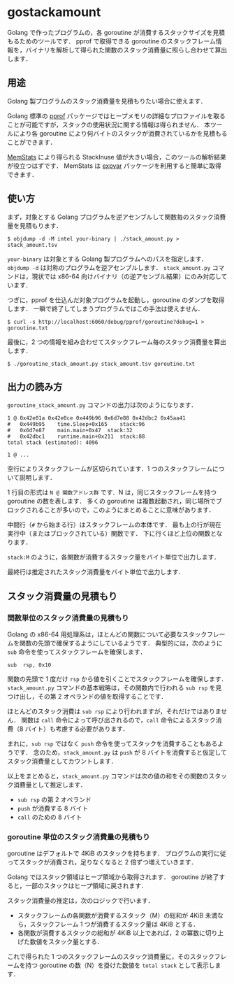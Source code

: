 # gostackamount

Golang で作ったプログラムの，各 goroutine が消費するスタックサイズを見積もるためのツールです．
pprof で取得できる goroutine のスタックフレーム情報を，バイナリを解析して得られた関数のスタック消費量に照らし合わせて算出します．

## 用途

Golang 製プログラムのスタック消費量を見積もりたい場合に使えます．

Golang 標準の [pprof](https://golang.org/pkg/net/http/pprof/) パッケージではヒープメモリの詳細なプロファイルを取ることが可能ですが，スタックの使用状況に関する情報は得られません．
本ツールにより各 goroutine により何バイトのスタックが消費されているかを見積もることができます．

[MemStats](https://golang.org/pkg/runtime/#MemStats) により得られる StackInuse 値が大きい場合，このツールの解析結果が役立つはずです．
MemStats は [expvar](https://golang.org/pkg/expvar/) パッケージを利用すると簡単に取得できます．

## 使い方

まず，対象とする Golang プログラムを逆アセンブルして関数毎のスタック消費量を見積もります．

    $ objdump -d -M intel your-binary | ./stack_amount.py > stack_amount.tsv

`your-binary` は対象とする Golang 製プログラムへのパスを指定します．`objdump -d` は対称のプログラムを逆アセンブルします．
`stack_amount.py` コマンドは，現状では x86-64 向けバイナリ（の逆アセンブル結果）にのみ対応しています．

つぎに，pprof を仕込んだ対象プログラムを起動し，goroutine のダンプを取得します．
一瞬で終了してしまうプログラムではこの手法は使えません．

    $ curl -s http://localhost:6060/debug/pprof/goroutine?debug=1 > goroutine.txt

最後に，2 つの情報を組み合わせてスタックフレーム毎のスタック消費量を算出します．

    $ ./goroutine_stack_amount.py stack_amount.tsv goroutine.txt

## 出力の読み方

`goroutine_stack_amount.py` コマンドの出力は次のようになります．

    1 @ 0x42e01a 0x42e0ce 0x449b96 0x6d7e88 0x42dbc2 0x45aa41
    #	0x449b95	time.Sleep+0x165	stack:96
    #	0x6d7e87	main.main+0x47	stack:32
    #	0x42dbc1	runtime.main+0x211	stack:88
    total stack (estimated): 4096

    1 @ ...

空行によりスタックフレームが区切られています．1 つのスタックフレームについて説明します．

1 行目の形式は `N @ 関数アドレス群` です．N は，同じスタックフレームを持つ goroutine の数を表します．
多くの goroutine は複数起動され，同じ場所でブロックされることが多いので，このようにまとめることに意味があります．

中間行（`#` から始まる行）はスタックフレームの本体です．
最も上の行が現在実行中（またはブロックされている）関数です．
下に行くほど上位の関数となります．

`stack:M` のように，各関数が消費するスタック量をバイト単位で出力します．

最終行は推定されたスタック消費量をバイト単位で出力します．

## スタック消費量の見積もり

### 関数単位のスタック消費量の見積もり

Golang の x86-64 用処理系は，ほとんどの関数について必要なスタックフレームを関数の先頭で確保するようにしているようです．
典型的には，次のように `sub` 命令を使ってスタックフレームを確保します．

    sub  rsp, 0x10

関数の先頭で 1 度だけ `rsp` から値を引くことでスタックフレームを確保します．
`stack_amount.py` コマンドの基本戦略は，その関数内で行われる `sub rsp` を見つけ出し，その第 2 オペランドの値を取得することです．

ほとんどのスタック消費は `sub rsp` により行われますが，それだけではありません．
関数は `call` 命令によって呼び出されるので，`call` 命令によるスタック消費（8 バイト）も考慮する必要があります．

まれに，`sub rsp` ではなく `push` 命令を使ってスタックを消費することもあるようです．
念のため，`stack_amount.py` は `push` が 8 バイトを消費すると仮定してスタック消費量としてカウントします．

以上をまとめると，`stack_amount.py` コマンドは次の値の和をその関数のスタック消費量として推定します．

- `sub rsp` の第 2 オペランド
- `push` が消費する 8 バイト
- `call` のための 8 バイト

### goroutine 単位のスタック消費量の見積もり

goroutine はデフォルトで 4KiB のスタックを持ちます．
プログラムの実行に従ってスタックが消費され，足りなくなると 2 倍ずつ増えていきます．

Golang ではスタック領域はヒープ領域から取得されます．
goroutine が終了すると，一部のスタックはヒープ領域に戻されます．

スタック消費量の推定は，次のロジックで行います．
- スタックフレームの各関数が消費するスタック（M）の総和が 4KiB 未満なら，スタックフレーム 1 つが消費するスタック量は 4KiB とする．
- 各関数が消費するスタックの総和が 4KiB 以上であれば，2 の冪数に切り上げた数値をスタック量とする．

これで得られた 1 つのスタックフレームのスタック消費量に，そのスタックフレームを持つ goroutine の数（N）を掛けた数値を `total stack` として表示します．
